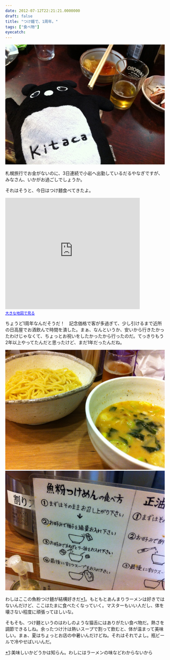 ```yaml
---
date: 2012-07-12T22:21:21.0000000
draft: false
title: "つけ麺で、1周年。"
tags: ["食べ物"]
eyecatch: 
---
```

<p><img src="20120710190802.jpg" alt="f:id:daruyanagi:20120710190802j:plain" title="f:id:daruyanagi:20120710190802j:plain" class="hatena-fotolife"></p><p>札幌旅行でお金がないのに、3日連続で小岩へ出勤しているだるやなぎですが、みなさん、いかがお過ごしでしょうか。</p><p>それはそうと、今日はつけ麺食べてきたよ。</p><p><iframe width="425" height="350" frameborder="0" scrolling="no" marginheight="0" marginwidth="0" src="https://maps.google.co.jp/maps?ie=UTF8&amp;cid=4437544440132604671&amp;q=%E3%81%A4%E3%81%91%E3%82%81%E3%82%93%E3%83%BB%E3%82%89%E3%83%BC%E3%82%81%E3%82%93+%E3%81%A4%EF%BD%9E%E3%81%A8%E3%82%93&amp;gl=JP&amp;hl=ja&amp;t=m&amp;brcurrent=3,0x601886771bc8a8ef:0xa5ee20061c959476,0&amp;ll=35.735087,139.884002&amp;spn=0.006096,0.00912&amp;z=16&amp;iwloc=A&amp;output=embed"></iframe><br /><small><a href="https://maps.google.co.jp/maps?ie=UTF8&amp;cid=4437544440132604671&amp;q=%E3%81%A4%E3%81%91%E3%82%81%E3%82%93%E3%83%BB%E3%82%89%E3%83%BC%E3%82%81%E3%82%93+%E3%81%A4%EF%BD%9E%E3%81%A8%E3%82%93&amp;gl=JP&amp;hl=ja&amp;t=m&amp;brcurrent=3,0x601886771bc8a8ef:0xa5ee20061c959476,0&amp;ll=35.735087,139.884002&amp;spn=0.006096,0.00912&amp;z=16&amp;iwloc=A&amp;source=embed" style="color:#0000FF;text-align:left">大きな地図で見る</a></small></p><p>ちょうど1周年なんだそうだ！　記念価格で客が多過ぎて、少し引けるまで近所の日高屋でお酒飲んで時間を潰した。まぁ、なんというか、安いから行きたかったわけじゃなくて、ちょっとお祝いをしたかったから行ったのだ。てっきりもう2年以上やってたんだと思ったけど、まだ1年だったんだね。</p><p><img src="20120712210256.jpg" alt="f:id:daruyanagi:20120712210256j:plain" title="f:id:daruyanagi:20120712210256j:plain" class="hatena-fotolife"><img src="20120712205032.jpg" alt="f:id:daruyanagi:20120712205032j:plain" title="f:id:daruyanagi:20120712205032j:plain" class="hatena-fotolife"></p><p>わしはここの魚粉つけ麺が結構好きだ<a href="#f1" name="fn1" title="美味しいかどうかは知らん。わしにはラーメンの味などわからないから">*1</a>。もともとあんまりラーメンは好きではないんだけど、ここはたまに食べたくなっていく。マスターもいい人だし、体を壊さない程度に頑張ってほしいな。</p><p>そもそも、つけ麺というのはわしのような猫舌にはありがたい食べ物だ。熱さを調節できるしね。余ったつけ汁は熱いスープで割って飲むと、体が温まって美味しい。まぁ、夏はちょっとお店の中暑いんだけどね。それはそれでよし。瓶ビールで冷やせばいいんだ。</p>
<div class="footnote">
<p class="footnote"><a href="#fn1" name="f1" class="footnote-number">*1</a><span class="footnote-delimiter">:</span><span class="footnote-text">美味しいかどうかは知らん。わしにはラーメンの味などわからないから</span></p>
</div>